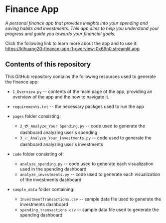 # Finance App

*A personal finance app that provides insights into your spending and saving habits and 
investments. This app aims to help you understand your progress and guide you towards your financial goals.*

Click the following link to learn more about the app and to use it: https://kthuang20-finance-app-1-overview-0k69n0.streamlit.app

## Contents of this repository
This GitHub repository contains the following resources used to generate the finance app:
* `1_Overview.py` -- contents of the main page of the app, providing an overview of the app and the how to navigate it.
* `requirements.txt` -- the necessary packges used to run the app
* `pages` folder consisting:
	* `2_💳_Analyze_Your Spending.py` -- code used to generate the dashboard analyzing user's spending
	* `3_📈_Analyze_Your_Investments.py` -- code used to generate the dashboard analyzing user's investments

* `code` folder consisting of:
	* `analyze_spending.py` -- code used to generate each visualization used in the spending dashboard
	* `analyze_investments.py` -- code used to generate each visualization of the investments dashboard
* `sample_data` folder containing:
	* `InvestmentTransactions.csv` -- sample data file used to generate the investments dashboard
	* `spending_transactions.csv` -- sample data file used to generate the spending dashboard
